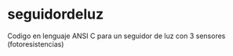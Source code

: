 # seguidordeluz
Codigo en lenguaje ANSI C para un seguidor de luz con 3 sensores (fotoresistencias)
